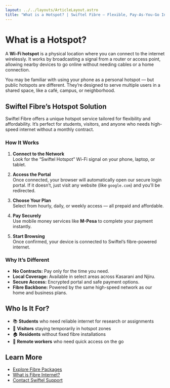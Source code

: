 ```yaml
---
layout: ../../layouts/ArticleLayout.astro
title: "What is a Hotspot? | Swiftel Fibre — Flexible, Pay-As-You-Go Internet Access"
---
```


# What is a Hotspot?

A **Wi-Fi hotspot** is a physical location where you can connect to the internet wirelessly. It works by broadcasting a signal from a router or access point, allowing nearby devices to go online without needing cables or a home connection.

You may be familiar with using your phone as a personal hotspot — but public hotspots are different. They’re designed to serve multiple users in a shared space, like a café, campus, or neighborhood.

## Swiftel Fibre’s Hotspot Solution

Swiftel Fibre offers a unique hotspot service tailored for flexibility and affordability. It’s perfect for students, visitors, and anyone who needs high-speed internet without a monthly contract.

### How It Works

1. **Connect to the Network**  
   Look for the “Swiftel Hotspot” Wi-Fi signal on your phone, laptop, or tablet.

2. **Access the Portal**  
   Once connected, your browser will automatically open our secure login portal. If it doesn’t, just visit any website (like `google.com`) and you’ll be redirected.

3. **Choose Your Plan**  
   Select from hourly, daily, or weekly access — all prepaid and affordable.

4. **Pay Securely**  
   Use mobile money services like **M-Pesa** to complete your payment instantly.

5. **Start Browsing**  
   Once confirmed, your device is connected to Swiftel’s fibre-powered internet.

### Why It’s Different

- **No Contracts:** Pay only for the time you need.
- **Local Coverage:** Available in select areas across Kasarani and Njiru.
- **Secure Access:** Encrypted portal and safe payment options.
- **Fibre Backbone:** Powered by the same high-speed network as our home and business plans.

## Who Is It For?

- 📚 **Students** who need reliable internet for research or assignments  
- 🧳 **Visitors** staying temporarily in hotspot zones  
- 🏠 **Residents** without fixed fibre installations  
- 💼 **Remote workers** who need quick access on the go

## Learn More

- [Explore Fibre Packages](/packages)
- [What is Fibre Internet?](/learn/what-is-fibre)
- [Contact Swiftel Support](/contact)